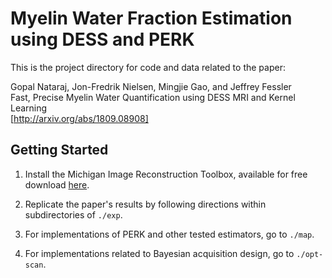 # Myelin Water Fraction Estimation using DESS and PERK

This is the project directory for code and data related to the paper:

Gopal Nataraj, Jon-Fredrik Nielsen, Mingjie Gao, and Jeffrey Fessler  
Fast, Precise Myelin Water Quantification using DESS MRI and Kernel Learning  
[http://arxiv.org/abs/1809.08908]

## Getting Started

1. Install the Michigan Image Reconstruction Toolbox, available for free download [here](http://web.eecs.umich.edu/~fessler/code/).

2. Replicate the paper's results by following directions within subdirectories of `./exp`.

3. For implementations of PERK and other tested estimators, go to `./map`.

4. For implementations related to Bayesian acquisition design, go to `./opt-scan`.



